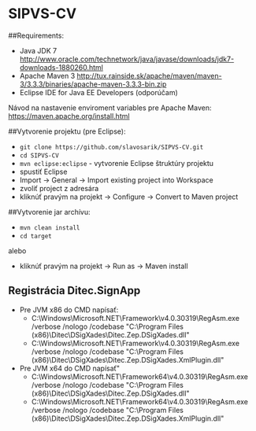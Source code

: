 # SIPVS-CV

##Requirements:
- Java JDK 7 http://www.oracle.com/technetwork/java/javase/downloads/jdk7-downloads-1880260.html
- Apache Maven 3 http://tux.rainside.sk/apache/maven/maven-3/3.3.3/binaries/apache-maven-3.3.3-bin.zip
- Eclipse IDE for Java EE Developers (odporúčam)

Návod na nastavenie enviroment variables pre Apache Maven: https://maven.apache.org/install.html

##Vytvorenie projektu (pre Eclipse):
- `git clone https://github.com/slavosarik/SIPVS-CV.git`
- `cd SIPVS-CV`
- `mvn eclipse:eclipse` - vytvorenie Eclipse štruktúry projektu 
- spustiť Eclipse
- Import -> General -> Import existing project into Workspace
- zvoliť project z adresára
- kliknúť pravým na projekt -> Configure -> Convert to Maven project

##Vytvorenie jar archívu:
- `mvn clean install`
- `cd target`

alebo
-  kliknúť pravým na projekt -> Run as -> Maven install

## Registrácia Ditec.SignApp

- Pre JVM x86 do CMD napísať:
	- C:\Windows\Microsoft.NET\Framework\v4.0.30319\RegAsm.exe /verbose /nologo /codebase "C:\Program Files (x86)\Ditec\DSigXades\Ditec.Zep.DSigXades.dll"
	- C:\Windows\Microsoft.NET\Framework\v4.0.30319\RegAsm.exe /verbose /nologo /codebase "C:\Program Files (x86)\Ditec\DSigXades\Ditec.Zep.DSigXades.XmlPlugin.dll"
- Pre JVM x64 do CMD napísať"
	- C:\Windows\Microsoft.NET\Framework64\v4.0.30319\RegAsm.exe /verbose /nologo /codebase "C:\Program Files (x86)\Ditec\DSigXades\Ditec.Zep.DSigXades.dll"
	- C:\Windows\Microsoft.NET\Framework64\v4.0.30319\RegAsm.exe /verbose /nologo /codebase "C:\Program Files (x86)\Ditec\DSigXades\Ditec.Zep.DSigXades.XmlPlugin.dll"